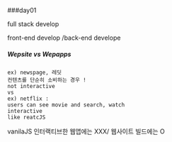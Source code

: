 ###day01

full stack develop

front-end develop
/back-end develope

##### Wepsite vs Wepapps

```
ex) newspage, 레딧 
컨텐츠를 단순히 소비하는 경우 !
not interactive
vs
ex) netflix : 
users can see movie and search, watch
interactive
like reatcJS
```

vanilaJS 인터랙티브한 웹앱에는 XXX/ 웹사이트 빌드에는 O